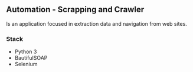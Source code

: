 ## Automation - Scrapping and Crawler
Is an application focused in extraction data and navigation from web sites.



### Stack
* Python 3
* BautifulSOAP
* Selenium
